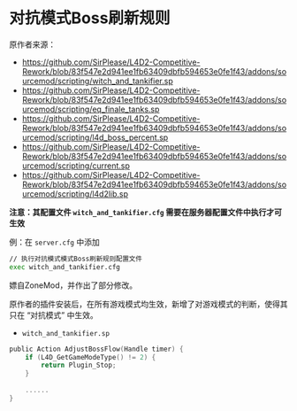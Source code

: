 # 对抗模式Boss刷新规则



原作者来源：

- https://github.com/SirPlease/L4D2-Competitive-Rework/blob/83f547e2d941ee1fb63409dbfb594653e0fe1f43/addons/sourcemod/scripting/witch_and_tankifier.sp
- https://github.com/SirPlease/L4D2-Competitive-Rework/blob/83f547e2d941ee1fb63409dbfb594653e0fe1f43/addons/sourcemod/scripting/eq_finale_tanks.sp
- https://github.com/SirPlease/L4D2-Competitive-Rework/blob/83f547e2d941ee1fb63409dbfb594653e0fe1f43/addons/sourcemod/scripting/l4d_boss_percent.sp
- https://github.com/SirPlease/L4D2-Competitive-Rework/blob/83f547e2d941ee1fb63409dbfb594653e0fe1f43/addons/sourcemod/scripting/current.sp
- https://github.com/SirPlease/L4D2-Competitive-Rework/blob/83f547e2d941ee1fb63409dbfb594653e0fe1f43/addons/sourcemod/scripting/l4d2lib.sp



**注意：其配置文件 `witch_and_tankifier.cfg` 需要在服务器配置文件中执行才可生效**

例：在 `server.cfg` 中添加

```bash
// 执行对抗模式模式Boss刷新规则配置文件
exec witch_and_tankifier.cfg
```



嫖自ZoneMod，并作出了部分修改。

原作者的插件安装后，在所有游戏模式均生效，新增了对游戏模式的判断，使得其只在 “对抗模式” 中生效。

- `witch_and_tankifier.sp`

```c
public Action AdjustBossFlow(Handle timer) {
    if (L4D_GetGameModeType() != 2) {
        return Plugin_Stop;
    }
    
    ......
}
```

